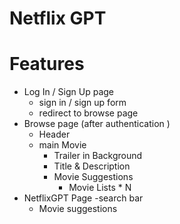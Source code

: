 # Netflix GPT

# Features

- Log In / Sign Up page
  - sign in / sign up form
  - redirect to browse page
- Browse page (after authentication )
  - Header
  - main Movie
    - Trailer in Background
    - Title & Description
    - Movie Suggestions
      - Movie Lists \* N
- NetflixGPT Page
  -search bar
  - Movie suggestions
